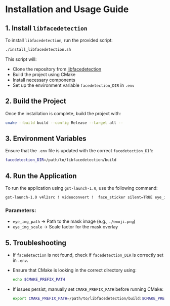 # Installation and Usage Guide

## 1. Install `libfacedetection`
To install `libfacedetection`, run the provided script:

```bash
./install_libfacedetection.sh
```

This script will:
- Clone the repository from [libfacedetection](https://github.com/ShiqiYu/libfacedetection)
- Build the project using CMake
- Install necessary components
- Set up the environment variable `facedetection_DIR` in `.env`

## 2. Build the Project
Once the installation is complete, build the project with:

```bash
cmake --build build --config Release --target all --
```

## 3. Environment Variables
Ensure that the `.env` file is updated with the correct `facedetection_DIR`:

```bash
facedetection_DIR=/path/to/libfacedetection/build
```

## 4. Run the Application
To run the application using `gst-launch-1.0`, use the following command:

```bash
gst-launch-1.0 v4l2src ! videoconvert !  face_sticker silent=TRUE eye_img_path="./emoji.png" eye_img_scale=0.3 ! videoconvert ! xvimagesink sync=false
```

### Parameters:
- `eye_img_path` → Path to the mask image (e.g., `./emoji.png`)
- `eye_img_scale` → Scale factor for the mask overlay


## 5. Troubleshooting
- If `facedetection` is not found, check if `facedetection_DIR` is correctly set in `.env`.
- Ensure that CMake is looking in the correct directory using:

  ```bash
  echo $CMAKE_PREFIX_PATH
  ```
- If issues persist, manually set `CMAKE_PREFIX_PATH` before running CMake:
  
  ```bash
  export CMAKE_PREFIX_PATH=/path/to/libfacedetection/build:$CMAKE_PREFIX_PATH
  ```

